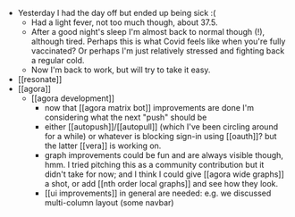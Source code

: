 - Yesterday I had the day off but ended up being sick :(
	- Had a light fever, not too much though, about 37.5.
	- After a good night's sleep I'm almost back to normal though (!), although tired. Perhaps this is what Covid feels like when you're fully vaccinated? Or perhaps I'm just relatively stressed and fighting back a regular cold.
	- Now I'm back to work, but will try to take it easy.
- [[resonate]]
- [[agora]]
	- [[agora development]]
		- now that [[agora matrix bot]] improvements are done I'm considering what the next "push" should be
		- either [[autopush]]/[[autopull]] (which I've been circling around for a while) or whatever is blocking sign-in using [[oauth]]? but the latter [[vera]] is working on.
		- graph improvements could be fun and are always visible though, hmm. I tried pitching this as a community contribution but it didn't take for now; and I think I could give [[agora wide graphs]] a shot, or add [[nth order local graphs]] and see how they look.
		- [[ui improvements]] in general are needed: e.g. we discussed multi-column layout (some navbar)